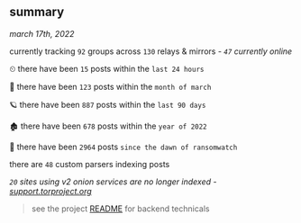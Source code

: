
## summary
_march 17th, 2022_

currently tracking `92` groups across `130` relays & mirrors - _`47` currently online_

⏲ there have been `15` posts within the `last 24 hours`

🦈 there have been `123` posts within the `month of march`

🪐 there have been `887` posts within the `last 90 days`

🏚 there have been `678` posts within the `year of 2022`

🦕 there have been `2964` posts `since the dawn of ransomwatch`

there are `48` custom parsers indexing posts

_`20` sites using v2 onion services are no longer indexed - [support.torproject.org](https://support.torproject.org/onionservices/v2-deprecation/)_

> see the project [README](https://github.com/thetanz/ransomwatch#ransomwatch--) for backend technicals
